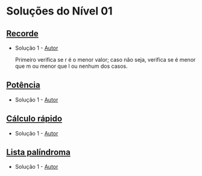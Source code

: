 # Soluções do Nível 01

## [Recorde](https://neps.academy/br/exercise/1720)
- Solução 1 - [Autor](https://github.com/tiago-rodrigues1) <Insira o link para o seu github nos parenteses>

    Primeiro verifica se r é o menor valor; caso não seja, verifica se é menor que m ou menor que l ou nenhum dos casos.

## [Potência](https://neps.academy/br/exercise/1722)
- Solução 1 - [Autor]() <Insira o link para o seu github nos parenteses>

<Se possivel insira uma breve explicacao da solucao>

## [Cálculo rápido](https://neps.academy/br/exercise/1724)
- Solução 1 - [Autor]() <Insira o link para o seu github nos parenteses>

<Se possivel insira uma breve explicacao da solucao>

## [Lista palíndroma](https://neps.academy/br/exercise/1725)
- Solução 1 - [Autor]() <Insira o link para o seu github nos parenteses>

<Se possivel insira uma breve explicacao da solucao>
